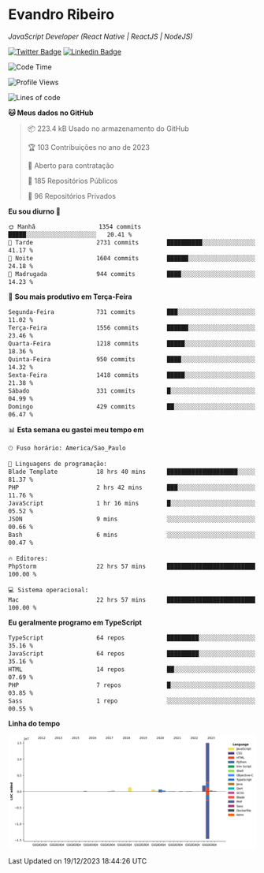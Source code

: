 # Evandro **Ribeiro**

*JavaScript Developer (React Native | ReactJS | NodeJS)*

[![Twitter Badge](https://img.shields.io/badge/-@ribeiroevandro-201B2D?style=flat-square&labelColor=201B2D&logo=twitter&logoColor=white&link=https://twitter.com/ribeiroevandro)](https://twitter.com/ribeiroevandro) 
[![Linkedin Badge](https://img.shields.io/badge/-Evandro%20Ribeiro-201B2D?style=flat-square&logo=Linkedin&logoColor=white&link=https://www.linkedin.com/in/ribeiroevandro)](https://www.linkedin.com/in/ribeiroevandro) 


<!--START_SECTION:waka-->
![Code Time](http://img.shields.io/badge/Code%20Time-3%2C596%20hrs%2010%20mins-blue)

![Profile Views](http://img.shields.io/badge/Visualizac%C3%B5es%20do%20perfil-0-blue)

![Lines of code](https://img.shields.io/badge/Desde%20o%20Hello%20World%20eu%20escrevi-20.4%20million%20linhas%20de%20c%C3%B3digo-blue)

**🐱 Meus dados no GitHub** 

> 📦 223.4 kB Usado no armazenamento do GitHub 
 > 
> 🏆 103 Contribuições no ano de 2023
 > 
> 💼 Aberto para contratação
 > 
> 📜 185 Repositórios Públicos 
 > 
> 🔑 96 Repositórios Privados 
 > 
**Eu sou diurno 🐤** 

```text
🌞 Manhã                  1354 commits        █████░░░░░░░░░░░░░░░░░░░░   20.41 % 
🌆 Tarde                  2731 commits        ██████████░░░░░░░░░░░░░░░   41.17 % 
🌃 Noite                  1604 commits        ██████░░░░░░░░░░░░░░░░░░░   24.18 % 
🌙 Madrugada              944 commits         ████░░░░░░░░░░░░░░░░░░░░░   14.23 % 
```
📅 **Sou mais produtivo em Terça-Feira** 

```text
Segunda-Feira            731 commits         ███░░░░░░░░░░░░░░░░░░░░░░   11.02 % 
Terça-Feira              1556 commits        ██████░░░░░░░░░░░░░░░░░░░   23.46 % 
Quarta-Feira             1218 commits        █████░░░░░░░░░░░░░░░░░░░░   18.36 % 
Quinta-Feira             950 commits         ████░░░░░░░░░░░░░░░░░░░░░   14.32 % 
Sexta-Feira              1418 commits        █████░░░░░░░░░░░░░░░░░░░░   21.38 % 
Sábado                   331 commits         █░░░░░░░░░░░░░░░░░░░░░░░░   04.99 % 
Domingo                  429 commits         ██░░░░░░░░░░░░░░░░░░░░░░░   06.47 % 
```


📊 **Esta semana eu gastei meu tempo em** 

```text
🕑︎ Fuso horário: America/Sao_Paulo

💬 Linguagens de programação: 
Blade Template           18 hrs 40 mins      ████████████████████░░░░░   81.37 % 
PHP                      2 hrs 42 mins       ███░░░░░░░░░░░░░░░░░░░░░░   11.76 % 
JavaScript               1 hr 16 mins        █░░░░░░░░░░░░░░░░░░░░░░░░   05.52 % 
JSON                     9 mins              ░░░░░░░░░░░░░░░░░░░░░░░░░   00.66 % 
Bash                     6 mins              ░░░░░░░░░░░░░░░░░░░░░░░░░   00.47 % 

🔥 Editores: 
PhpStorm                 22 hrs 57 mins      █████████████████████████   100.00 % 

💻 Sistema operacional: 
Mac                      22 hrs 57 mins      █████████████████████████   100.00 % 
```

**Eu geralmente programo em TypeScript** 

```text
TypeScript               64 repos            █████████░░░░░░░░░░░░░░░░   35.16 % 
JavaScript               64 repos            █████████░░░░░░░░░░░░░░░░   35.16 % 
HTML                     14 repos            ██░░░░░░░░░░░░░░░░░░░░░░░   07.69 % 
PHP                      7 repos             █░░░░░░░░░░░░░░░░░░░░░░░░   03.85 % 
Sass                     1 repo              ░░░░░░░░░░░░░░░░░░░░░░░░░   00.55 % 
```



**Linha do tempo**

![Lines of Code chart](https://raw.githubusercontent.com/ribeiroevandro/ribeiroevandro/main/assets/bar_graph.png)


 Last Updated on 19/12/2023 18:44:26 UTC
<!--END_SECTION:waka-->
